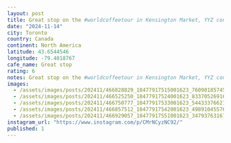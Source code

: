 ```yaml
---
layout: post
title: Great stop on the #worldcoffeetour in Kensington Market, YYZ continues to be amazing.
date: "2024-11-14"
city: Toronto
country: Canada
continent: North America
latitude: 43.6544546
longitude: -79.4018767
cafe_name: Great stop
rating: 6
notes: Great stop on the #worldcoffeetour in Kensington Market, YYZ continues to be amazing.
images:
  - /assets/images/posts/202411/466828829_18477917515001623_7609018574565622836_n_17846119977334634.jpg
  - /assets/images/posts/202411/466525250_18477917524001623_8337052691611178070_n_18118505878407994.jpg
  - /assets/images/posts/202411/466750777_18477917533001623_5443337662172147727_n_18043555537927548.jpg
  - /assets/images/posts/202411/466857512_18477917542001623_4989104557680714345_n_18038523098193765.jpg
  - /assets/images/posts/202411/466929057_18477917551001623_3479376316719024249_n_17925807227976142.jpg
instagram_url: "https://www.instagram.com/p/CMrNCyzNC92/"
published: 1
---
```

